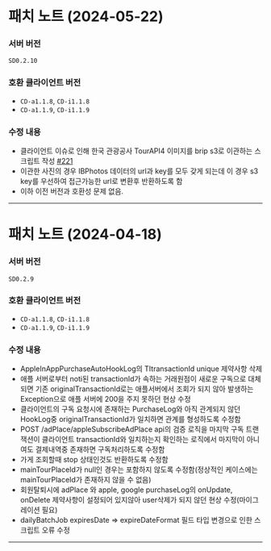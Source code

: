 # 패치 노트 (2024-05-22)

### 서버 버전

`SD0.2.10`

### 호환 클라이언트 버전

- `CD-a1.1.8`, `CD-i1.1.8`
- `CD-a1.1.9`, `CD-i1.1.9`

### 수정 내용

- 클라이언트 이슈로 인해 한국 관광공사 TourAPI4 이미지를 brip s3로 이관하는 스크립트 작성 [#221](https://github.com/idealbloom/TravelIt-RN/issues/221)
- 이관한 사진의 경우 IBPhotos 데이터의 url과 key를 모두 갖게 되는데 이 경우 s3 key를 우선하여 접근가능한 url로 변환후 반환하도록 함
- 이하 이전 버전과 호환성 문제 없음.

---

# 패치 노트 (2024-04-18)

### 서버 버전

`SD0.2.9`

### 호환 클라이언트 버전

- `CD-a1.1.8`, `CD-i1.1.8`
- `CD-a1.1.9`, `CD-i1.1.9`

### 수정 내용

- AppleInAppPurchaseAutoHookLog의 TItransactionId unique 제약사항 삭제
- 애플 서버로부터 noti된 transactionId가 속하는 거래원점이 새로운 구독으로 대체되면 기존 originalTransactionId로는 애플서버에서 조회가 되지 않아 발생하는 Exception으로 애플 서버에 200을 주지 못하던 현상 수정
- 클라이언트의 구독 요청시에 존재하는 PurchaseLog와 아직 관계되지 않던 HookLog중 originalTransactionId가 일치하면 관계를 형성하도록 수정함
- POST /adPlace/appleSubscribeAdPlace api의 검증 로직을 마지막 구독 트랜잭션이 클라이언트 transactionId와 일치하는지 확인하는 로직에서 마지막이 아니여도 결제내역중 존재하면 구독처리하도록 수정함
- 가게 조회할때 stop 상태인것도 반환하도록 수정함
- mainTourPlaceId가 null인 경우는 포함하지 않도록 수정함(정상적인 케이스에는 mainTourPlaceId가 존재하지 않을 수 없음)
- 회원탈퇴시에 adPlace 와 apple, google purchaseLog의 onUpdate, onDelete 제약사항이 설정되어 있지않아 user삭제가 되지 않던 현상 수정(마이그레이션 필요)
- dailyBatchJob expiresDate => expireDateFormat 필드 타입 변경으로 인한 스크립트 오류 수정

---
